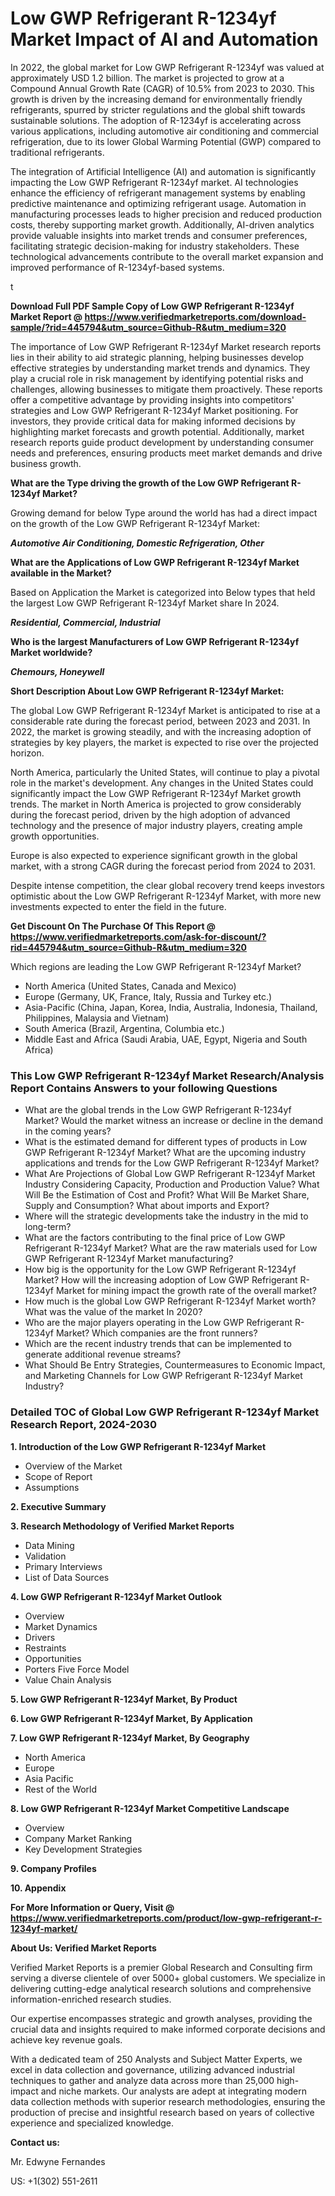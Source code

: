 <meta name="title" content="Global Low GWP Refrigerant R-1234yf Market Impact of AI and Automation"><meta name="description" content="In 2022, the global market for Low GWP Refrigerant R-1234yf was valued at approximately USD 1.2 billion. The market is projected to grow at a Compound Annual Growth Ra"><meta name="title" content="Low GWP Refrigerant R-1234yf Market Size, Share, Scope, Trends, Growth, Opportunities, Analysis, Forecast"><h1>Low GWP Refrigerant R-1234yf Market Impact of AI and Automation</h1><p>In 2022, the global market for Low GWP Refrigerant R-1234yf was valued at approximately USD 1.2 billion. The market is projected to grow at a Compound Annual Growth Rate (CAGR) of 10.5% from 2023 to 2030. This growth is driven by the increasing demand for environmentally friendly refrigerants, spurred by stricter regulations and the global shift towards sustainable solutions. The adoption of R-1234yf is accelerating across various applications, including automotive air conditioning and commercial refrigeration, due to its lower Global Warming Potential (GWP) compared to traditional refrigerants.</p><p>The integration of Artificial Intelligence (AI) and automation is significantly impacting the Low GWP Refrigerant R-1234yf market. AI technologies enhance the efficiency of refrigerant management systems by enabling predictive maintenance and optimizing refrigerant usage. Automation in manufacturing processes leads to higher precision and reduced production costs, thereby supporting market growth. Additionally, AI-driven analytics provide valuable insights into market trends and consumer preferences, facilitating strategic decision-making for industry stakeholders. These technological advancements contribute to the overall market expansion and improved performance of R-1234yf-based systems.</p>t</p><p id="" class=""><strong>Download Full PDF Sample Copy of Low GWP Refrigerant R-1234yf Market Report @ <a href="https://www.verifiedmarketreports.com/download-sample/?rid=445794&utm_source=Github-R&utm_medium=320" target="_blank">https://www.verifiedmarketreports.com/download-sample/?rid=445794&utm_source=Github-R&utm_medium=320</a></strong></p><p>The importance of&nbsp;Low GWP Refrigerant R-1234yf Market research reports lies in their ability to aid strategic planning, helping businesses develop effective strategies by understanding market trends and dynamics. They play a crucial role in risk management by identifying potential risks and challenges, allowing businesses to mitigate them proactively. These reports offer a competitive advantage by providing insights into competitors' strategies and Low GWP Refrigerant R-1234yf Market positioning. For investors, they provide critical data for making informed decisions by highlighting market forecasts and growth potential. Additionally, market research reports guide product development by understanding consumer needs and preferences, ensuring products meet market demands and drive business growth.</p><p><strong>What are the&nbsp;Type driving the growth of the Low GWP Refrigerant R-1234yf Market?</strong></p><p id="" class="">Growing demand for below Type around the world has had a direct impact on the growth of the Low GWP Refrigerant R-1234yf Market:</p><em><strong>Automotive Air Conditioning, Domestic Refrigeration, Other</strong></em></p><strong>What are the&nbsp;Applications&nbsp;of Low GWP Refrigerant R-1234yf Market available in the Market?</strong></p><p id="" class="">Based on Application the Market is categorized into Below types that held the largest Low GWP Refrigerant R-1234yf Market share In 2024.</p><em><strong>Residential, Commercial, Industrial</strong></em></p><strong>Who is the largest Manufacturers of Low GWP Refrigerant R-1234yf Market worldwide?</strong></p><p><em><strong>Chemours, Honeywell</strong></em></p><p id="" class=""><strong>Short Description About Low GWP Refrigerant R-1234yf Market:</strong></p><p>The global Low GWP Refrigerant R-1234yf Market is anticipated to rise at a considerable rate during the forecast period, between 2023 and 2031. In 2022, the market is growing steadily, and with the increasing adoption of strategies by key players, the market is expected to rise over the projected horizon.</p><p>North America, particularly the United States, will continue to play a pivotal role in the market's development. Any changes in the United States could significantly impact the Low GWP Refrigerant R-1234yf Market growth trends. The market in North America is projected to grow considerably during the forecast period, driven by the high adoption of advanced technology and the presence of major industry players, creating ample growth opportunities.</p><p>Europe is also expected to experience significant growth in the global market, with a strong CAGR during the forecast period from 2024 to 2031.</p><p>Despite intense competition, the clear global recovery trend keeps investors optimistic about the Low GWP Refrigerant R-1234yf Market, with more new investments expected to enter the field in the future.</p><p id="" class=""><strong>Get Discount On The Purchase Of This Report @ <a href="https://www.verifiedmarketreports.com/ask-for-discount/?rid=445794&utm_source=Github-R&utm_medium=320" target="_blank">https://www.verifiedmarketreports.com/ask-for-discount/?rid=445794&utm_source=Github-R&utm_medium=320</a></strong></p>Which regions are leading the Low GWP Refrigerant R-1234yf Market?</p><ul><li>North America (United States, Canada and Mexico)</li><li>Europe (Germany, UK, France, Italy, Russia and Turkey etc.)</li><li>Asia-Pacific (China, Japan, Korea, India, Australia, Indonesia, Thailand, Philippines, Malaysia and Vietnam)</li><li>South America (Brazil, Argentina, Columbia etc.)</li><li>Middle East and Africa (Saudi Arabia, UAE, Egypt, Nigeria and South Africa)</li></ul><h3 id="" class="">This Low GWP Refrigerant R-1234yf Market Research/Analysis Report Contains Answers to your following Questions</h3><ul><li>What are the global trends in the Low GWP Refrigerant R-1234yf Market? Would the market witness an increase or decline in the demand in the coming years?</li><li>What is the estimated demand for different types of products in Low GWP Refrigerant R-1234yf Market? What are the upcoming industry applications and trends for the Low GWP Refrigerant R-1234yf Market?</li><li>What Are Projections of Global Low GWP Refrigerant R-1234yf Market Industry Considering Capacity, Production and Production Value? What Will Be the Estimation of Cost and Profit? What Will Be Market Share, Supply and Consumption? What about imports and Export?</li><li>Where will the strategic developments take the industry in the mid to long-term?</li><li>What are the factors contributing to the final price of Low GWP Refrigerant R-1234yf Market? What are the raw materials used for Low GWP Refrigerant R-1234yf Market manufacturing?</li><li>How big is the opportunity for the Low GWP Refrigerant R-1234yf Market? How will the increasing adoption of Low GWP Refrigerant R-1234yf Market for mining impact the growth rate of the overall market?</li><li>How much is the global Low GWP Refrigerant R-1234yf Market worth? What was the value of the market In 2020?</li><li>Who are the major players operating in the Low GWP Refrigerant R-1234yf Market? Which companies are the front runners?</li><li>Which are the recent industry trends that can be implemented to generate additional revenue streams?</li><li>What Should Be Entry Strategies, Countermeasures to Economic Impact, and Marketing Channels for Low GWP Refrigerant R-1234yf Market Industry?</li></ul><h3 id="" class="">Detailed TOC of Global Low GWP Refrigerant R-1234yf Market Research Report, 2024-2030</h3><p id="" class=""><strong>1. Introduction of the Low GWP Refrigerant R-1234yf Market</strong></p><ul><li>Overview of the Market</li><li>Scope of Report</li><li>Assumptions</li></ul><p id="" class=""><strong>2. Executive Summary</strong></p><p id="" class=""><strong>3. Research Methodology of Verified Market Reports</strong></p><ul><li>Data Mining</li><li>Validation</li><li>Primary Interviews</li><li>List of Data Sources</li></ul><p id="" class=""><strong>4. Low GWP Refrigerant R-1234yf Market Outlook</strong></p><ul><li>Overview</li><li>Market Dynamics</li><li>Drivers</li><li>Restraints</li><li>Opportunities</li><li>Porters Five Force Model</li><li>Value Chain Analysis</li></ul><p id="" class=""><strong>5. Low GWP Refrigerant R-1234yf Market, By Product</strong></p><p id="" class=""><strong>6. Low GWP Refrigerant R-1234yf Market, By Application</strong></p><p id="" class=""><strong>7. Low GWP Refrigerant R-1234yf Market, By Geography</strong></p><ul><li>North America</li><li>Europe</li><li>Asia Pacific</li><li>Rest of the World</li></ul><p id="" class=""><strong>8. Low GWP Refrigerant R-1234yf Market Competitive Landscape</strong></p><ul><li>Overview</li><li>Company Market Ranking</li><li>Key Development Strategies</li></ul><p id="" class=""><strong>9. Company Profiles</strong></p><p id="" class=""><strong>10. Appendix</strong></p><p id="" class=""><strong>For More Information or Query, Visit @ <a href="https://www.verifiedmarketreports.com/product/low-gwp-refrigerant-r-1234yf-market/" target="_blank">https://www.verifiedmarketreports.com/product/low-gwp-refrigerant-r-1234yf-market/</a></strong></p><p id="" class=""><strong>About Us: Verified Market Reports</strong></p><p id="" class="">Verified Market Reports is a premier Global Research and Consulting firm serving a diverse clientele of over 5000+ global customers. We specialize in delivering cutting-edge analytical research solutions and comprehensive information-enriched research studies.</p><p id="" class="">Our expertise encompasses strategic and growth analyses, providing the crucial data and insights required to make informed corporate decisions and achieve key revenue goals.</p><p id="" class="">With a dedicated team of 250 Analysts and Subject Matter Experts, we excel in data collection and governance, utilizing advanced industrial techniques to gather and analyze data across more than 25,000 high-impact and niche markets. Our analysts are adept at integrating modern data collection methods with superior research methodologies, ensuring the production of precise and insightful research based on years of collective experience and specialized knowledge.</p><p id="" class=""><strong>Contact us:</strong></p><p id="" class="">Mr. Edwyne Fernandes</p><p id="" class="">US: +1(302) 551-2611</p>
